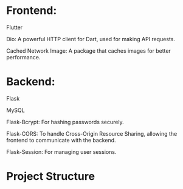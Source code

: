 # Frontend:
Flutter

Dio: A powerful HTTP client for Dart, used for making API requests.

Cached Network Image: A package that caches images for better performance.

# Backend:
Flask

MySQL

Flask-Bcrypt: For hashing passwords securely.

Flask-CORS: To handle Cross-Origin Resource Sharing, allowing the frontend to communicate with the backend.

Flask-Session: For managing user sessions.

# Project Structure

